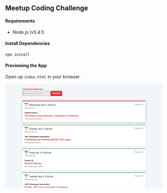 ## Meetup Coding Challenge

#### Requirements
- Node.js (v5.4.1)

#### Install Dependencies
```
npm install
```

#### Previewing the App
Open up `index.html` in your browser.

![A preview of the app](screenshot.png)
